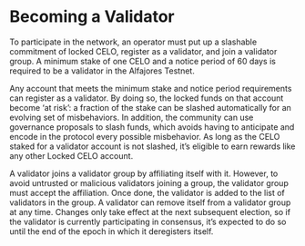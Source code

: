 # Becoming a Validator

To participate in the network, an operator must put up a slashable commitment of locked CELO, register as a validator, and join a validator group. A minimum stake of one CELO and a notice period of 60 days is required to be a validator in the Alfajores Testnet.

Any account that meets the minimum stake and notice period requirements can register as a validator. By doing so, the locked funds on that account become ‘at risk’: a fraction of the stake can be slashed automatically for an evolving set of misbehaviors. In addition, the community can use governance proposals to slash funds, which avoids having to anticipate and encode in the protocol every possible misbehavior. As long as the CELO staked for a validator account is not slashed, it’s eligible to earn rewards like any other Locked CELO account.

A validator joins a validator group by affiliating itself with it. However, to avoid untrusted or malicious validators joining a group, the validator group must accept the affiliation. Once done, the validator is added to the list of validators in the group. A validator can remove itself from a validator group at any time. Changes only take effect at the next subsequent election, so if the validator is currently participating in consensus, it’s expected to do so until the end of the epoch in which it deregisters itself.
